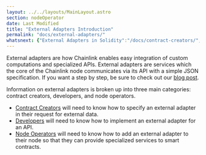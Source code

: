 ```yaml
---
layout: ../../layouts/MainLayout.astro
section: nodeOperator
date: Last Modified
title: "External Adapters Introduction"
permalink: "docs/external-adapters/"
whatsnext: {"External Adapters in Solidity":"/docs/contract-creators/", "Building External Adapters":"/docs/developers/", "Bridges: Adding External Adapters to Nodes":"/docs/node-operators/"}
---
```

External adapters are how Chainlink enables easy integration of custom computations and specialized APIs. External adapters are services which the core of the Chainlink node communicates via its API with a simple JSON specification. If you want a step by step, be sure to check out our [blog post](https://blog.chain.link/build-and-use-external-adapters/). 

Information on external adapters is broken up into three main categories: contract creators, developers, and node operators. 
- [Contract Creators](../contract-creators/) will need to know how to specify an external adapter in their request for external data. 
- [Developers](../developers/) will need to know how to implement an external adapter for an API. 
- [Node Operators](../node-operators/) will need to know how to add an external adapter to their node so that they can provide specialized services to smart contracts.